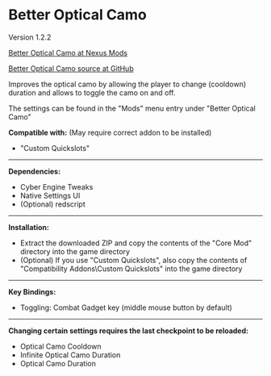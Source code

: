 Better Optical Camo
=====
Version 1.2.2

[Better Optical Camo at Nexus Mods](https://www.nexusmods.com/cyberpunk2077/mods/4159)

[Better Optical Camo source at GitHub](https://github.com/Lukas0610/cp2077-betteropticalcamo)

Improves the optical camo by allowing the player to change
(cooldown) duration and allows to toggle the camo on and off.

The settings can be found in the "Mods" menu entry under "Better Optical Camo"

**Compatible with:** (May require correct addon to be installed)
* "Custom Quickslots"

-----

**Dependencies:**
* Cyber Engine Tweaks
* Native Settings UI
* (Optional) redscript

-----

**Installation:**
* Extract the downloaded ZIP and copy the contents of the "Core Mod" directory into the game directory
* (Optional) If you use "Custom Quickslots", also copy the contents of "Compatibility Addons\Custom Quickslots" into the game directory

-----

**Key Bindings:**
* Toggling: Combat Gadget key (middle mouse button by default)

-----

**Changing certain settings requires the last checkpoint to be reloaded:**
* Optical Camo Cooldown
* Infinite Optical Camo Duration
* Optical Camo Duration

